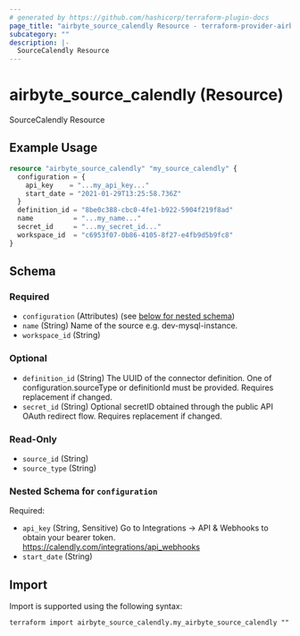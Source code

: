 ```yaml
---
# generated by https://github.com/hashicorp/terraform-plugin-docs
page_title: "airbyte_source_calendly Resource - terraform-provider-airbyte"
subcategory: ""
description: |-
  SourceCalendly Resource
---
```


# airbyte_source_calendly (Resource)

SourceCalendly Resource

## Example Usage

```terraform
resource "airbyte_source_calendly" "my_source_calendly" {
  configuration = {
    api_key    = "...my_api_key..."
    start_date = "2021-01-29T13:25:58.736Z"
  }
  definition_id = "8be0c388-cbc0-4fe1-b922-5904f219f8ad"
  name          = "...my_name..."
  secret_id     = "...my_secret_id..."
  workspace_id  = "c6953f07-0b86-4105-8f27-e4fb9d5b9fc8"
}
```

<!-- schema generated by tfplugindocs -->
## Schema

### Required

- `configuration` (Attributes) (see [below for nested schema](#nestedatt--configuration))
- `name` (String) Name of the source e.g. dev-mysql-instance.
- `workspace_id` (String)

### Optional

- `definition_id` (String) The UUID of the connector definition. One of configuration.sourceType or definitionId must be provided. Requires replacement if changed.
- `secret_id` (String) Optional secretID obtained through the public API OAuth redirect flow. Requires replacement if changed.

### Read-Only

- `source_id` (String)
- `source_type` (String)

<a id="nestedatt--configuration"></a>
### Nested Schema for `configuration`

Required:

- `api_key` (String, Sensitive) Go to Integrations → API & Webhooks to obtain your bearer token. https://calendly.com/integrations/api_webhooks
- `start_date` (String)

## Import

Import is supported using the following syntax:

```shell
terraform import airbyte_source_calendly.my_airbyte_source_calendly ""
```
